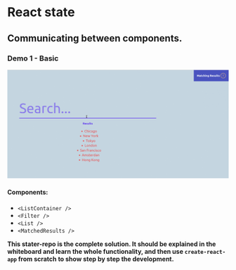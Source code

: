 # React state

## Communicating between components.

### Demo 1 - Basic

![demo](demos/demo-01.gif)

#### Components:

+ `<ListContainer />`
+ `<Filter />`
+ `<List />`
+ `<MatchedResults />`

**This stater-repo is the complete solution. It should be explained in the whiteboard and learn the whole functionality, and then use `create-react-app` from scratch to show step by step the development.**
